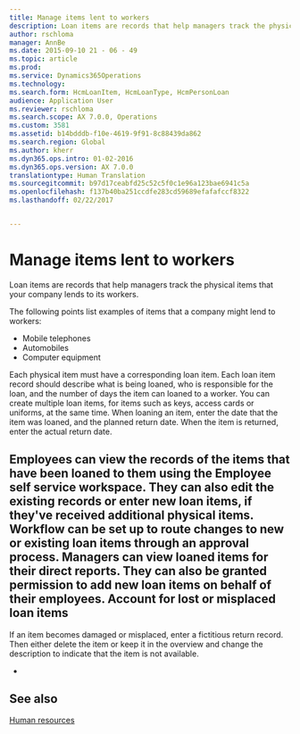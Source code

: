 ```yaml
---
title: Manage items lent to workers
description: Loan items are records that help managers track the physical items that your company lends to its workers.
author: rschloma
manager: AnnBe
ms.date: 2015-09-10 21 - 06 - 49
ms.topic: article
ms.prod: 
ms.service: Dynamics365Operations
ms.technology: 
ms.search.form: HcmLoanItem, HcmLoanType, HcmPersonLoan
audience: Application User
ms.reviewer: rschloma
ms.search.scope: AX 7.0.0, Operations
ms.custom: 3581
ms.assetid: b14bdddb-f10e-4619-9f91-8c88439da862
ms.search.region: Global
ms.author: kherr
ms.dyn365.ops.intro: 01-02-2016
ms.dyn365.ops.version: AX 7.0.0
translationtype: Human Translation
ms.sourcegitcommit: b97d17ceabfd25c52c5f0c1e96a123bae6941c5a
ms.openlocfilehash: f137b40ba251ccdfe283cd59689efafafccf8322
ms.lasthandoff: 02/22/2017


---
```


# <a name="manage-items-lent-to-workers"></a>Manage items lent to workers

Loan items are records that help managers track the physical items that your company lends to its workers. 

The following points list examples of items that a company might lend to workers:
-   Mobile telephones
-   Automobiles
-   Computer equipment

Each physical item must have a corresponding loan item. Each loan item record should describe what is being loaned, who is responsible for the loan, and the number of days the item can loaned to a worker. You can create multiple loan items, for items such as keys, access cards or uniforms, at the same time. When loaning an item, enter the date that the item was loaned, and the planned return date. When the item is returned, enter the actual return date.

Employees can view the records of the items that have been loaned to them using the Employee self service workspace. They can also edit the existing records or enter new loan items, if they've received additional physical items.  Workflow can be set up to route changes to new or existing loan items through an approval process. Managers can view loaned items for their direct reports. They can also be granted permission to add new loan items on behalf of their employees.
Account for lost or misplaced loan items
-----------------------------------------

If an item becomes damaged or misplaced, enter a fictitious return record. Then either delete the item or keep it in the overview and change the description to indicate that the item is not available.

 
-



<a name="see-also"></a>See also
--------

[Human resources](https://ax.help.dynamics.com/en/wiki/human-recources/)


